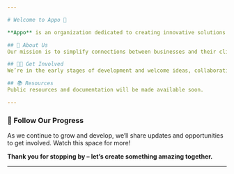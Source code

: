 ```yaml
---

# Welcome to Appo 👋  

**Appo** is an organization dedicated to creating innovative solutions for the beauty and wellness industry.  

## 🌟 About Us  
Our mission is to simplify connections between businesses and their clients. We’re currently working on an exciting product designed to enhance booking and discovery experiences in the beauty sector.  

## 👩‍💻 Get Involved  
We’re in the early stages of development and welcome ideas, collaborations, and contributions. Stay tuned for updates as we refine our vision and bring it to life.  

## 📚 Resources  
Public resources and documentation will be made available soon.  

---
```


### 📢 Follow Our Progress  
As we continue to grow and develop, we’ll share updates and opportunities to get involved. Watch this space for more!  

**Thank you for stopping by – let’s create something amazing together.**  

--- 
